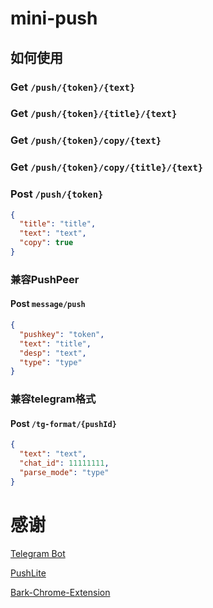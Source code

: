 # mini-push



## 如何使用

### Get ``/push/{token}/{text}``

### Get ``/push/{token}/{title}/{text}``

### Get ``/push/{token}/copy/{text}``

### Get ``/push/{token}/copy/{title}/{text}``

### Post ``/push/{token}``

```json
{
  "title": "title",
  "text": "text",
  "copy": true
}
```

### 兼容PushPeer
 
#### Post ``message/push``

```json
{
  "pushkey": "token",
  "text": "title",
  "desp": "text",
  "type": "type"
}
```

### 兼容telegram格式

#### Post ``/tg-format/{pushId}``

```json
{
  "text": "text",
  "chat_id": 11111111,
  "parse_mode": "type"
}
```


# 感谢

[Telegram Bot](https://t.me/fpush_bot)

[PushLite](https://github.com/xlvecle/PushLite)

[Bark-Chrome-Extension](https://github.com/xlvecle/Bark-Chrome-Extension)
